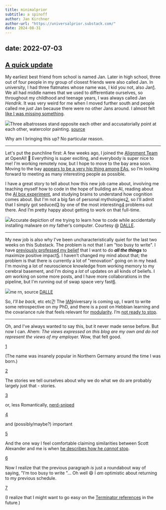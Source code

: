 ```yaml
---
title: minimalprior
subtitle: a spinoff
author: Jan Kirchner
author-url: "https://universalprior.substack.com/"
date: 2024-08-31
---
```

date: 2022-07-03
---


## [A quick update](https://www.youtube.com/watch?v=RJv2-_--EY4&ab_channel=TheWhoVEVO)

My earliest best friend from school is named Jan. Later in high school, three out of four people in my group of closest friends were also called Jan. In university, I had three flatmates whose name was, I kid you not, also Jan[1](https://universalprior.substack.com/p/a-quick-one-while-hes-away#footnote-1-62384184). We all had middle names that we used to differentiate ourselves, so throughout my childhood and teenage years, I was always called Jan _Hendrik_. It was very weird for me when I moved further south and people called me _just_ Jan because there were no other Jans around. I almost felt [like I was missing something](https://www.hpmor.com/chapter/25#:~:text=\(Back%20in%20the%20old%20days%2C%20whenever%20magical%20identical%20twins%20were%20born%2C%20it%20had%20been%20the%20custom%20to%20kill%20one%20of%20them%20after%20birth.\)).

[![](https://substackcdn.com/image/fetch/w_1456,c_limit,f_auto,q_auto:good,fl_progressive:steep/https%3A%2F%2Fbucketeer-e05bbc84-baa3-437e-9518-adb32be77984.s3.amazonaws.com%2Fpublic%2Fimages%2F85cac45b-88f4-4b8e-962c-4726ed2e2102_1024x1024.png)](https://substackcdn.com/image/fetch/f_auto,q_auto:good,fl_progressive:steep/https%3A%2F%2Fbucketeer-e05bbc84-baa3-437e-9518-adb32be77984.s3.amazonaws.com%2Fpublic%2Fimages%2F85cac45b-88f4-4b8e-962c-4726ed2e2102_1024x1024.png)Three albatrosses stand opposite each other and accusatorially point at each other, watercolor painting. [source](https://labs.openai.com/s/xMl3pVdhO4lM1antZMgeD6zl)

Why am I bringing this up? No particular reason.

* * *

Let's put the punchline first: A few weeks ago, I joined the [Alignment Team](https://openai.com/alignment/) at OpenAI! 🎉 Everything is super exciting, and everybody is super nice to me! I'm working remotely now, but I hope to move to the bay area soon. Moving to the bay [appears to be a very hip thing among EAs](https://forum.effectivealtruism.org/posts/M5GoKkWtBKEGMCFHn/what-s-the-theory-of-change-of-come-to-the-bay-over-the), so I’m looking forward to meeting as many interesting people as possible.

I have a great story to tell about how this new job came about, involving me teaching myself how to code in the hope of building an AI, reading about the [AI box experiment](https://www.yudkowsky.net/singularity/aibox), and studying brains to understand how cognition comes about. But I'm not a big fan of personal mythologies[2](https://universalprior.substack.com/p/a-quick-one-while-hes-away#footnote-2-62384184), so I'll admit that I simply got seduced[3](https://universalprior.substack.com/p/a-quick-one-while-hes-away#footnote-3-62384184) by one of the most interesting[4](https://universalprior.substack.com/p/a-quick-one-while-hes-away#footnote-4-62384184) problems out there. And I’m pretty happy about getting to work on that full-time.

[![](https://substackcdn.com/image/fetch/w_1456,c_limit,f_auto,q_auto:good,fl_progressive:steep/https%3A%2F%2Fbucketeer-e05bbc84-baa3-437e-9518-adb32be77984.s3.amazonaws.com%2Fpublic%2Fimages%2F2c1832a3-4dcb-41d6-82bf-aea8c506c40b_1024x1024.png)](https://substackcdn.com/image/fetch/f_auto,q_auto:good,fl_progressive:steep/https%3A%2F%2Fbucketeer-e05bbc84-baa3-437e-9518-adb32be77984.s3.amazonaws.com%2Fpublic%2Fimages%2F2c1832a3-4dcb-41d6-82bf-aea8c506c40b_1024x1024.png)Accurate depiction of me trying to learn how to code while accidentally installing malware on my father’s computer. Courtesy @ [DALLE](https://labs.openai.com/s/b9qDe8an1PKAp3ixt7dOhv5N).

* * *

My new job is also why I've been uncharacteristically quiet for the last two weeks on this Substack. The problem is not that I am "too busy to write". I have [previously professed my belief](https://universalprior.substack.com/p/slightly-advanced-decision-theory?s=w) that I want to do _**all the things**_ to maximize positive impact[5](https://universalprior.substack.com/p/a-quick-one-while-hes-away#footnote-5-62384184). I haven’t changed my mind about that; the problem is that there is currently a lot of "renovation" going on in my head. I'm moving a lot of neuroscience knowledge from working memory to my cerebral basement, and I'm doing a _lot_ of updates on all kinds of beliefs. I _am_ working on some more posts, and I have more collaborations in the pipeline, but I'm running out of swap space very fast[6](https://universalprior.substack.com/p/a-quick-one-while-hes-away#footnote-6-62384184).

[![](https://substackcdn.com/image/fetch/w_1456,c_limit,f_auto,q_auto:good,fl_progressive:steep/https%3A%2F%2Fbucketeer-e05bbc84-baa3-437e-9518-adb32be77984.s3.amazonaws.com%2Fpublic%2Fimages%2F0669944c-957d-4f12-95dc-dfabcd98d13c_1024x1024.png)](https://substackcdn.com/image/fetch/f_auto,q_auto:good,fl_progressive:steep/https%3A%2F%2Fbucketeer-e05bbc84-baa3-437e-9518-adb32be77984.s3.amazonaws.com%2Fpublic%2Fimages%2F0669944c-957d-4f12-95dc-dfabcd98d13c_1024x1024.png)me rn, source [DALLE](https://labs.openai.com/s/GZfpZiK2E21Wn0b6QvQnteyx)

So, _I’ll be back,_ etc etc[7](https://universalprior.substack.com/p/a-quick-one-while-hes-away#footnote-7-62384184)! The [IAN](https://universalprior.substack.com/p/making-of-ian)niversary is coming up, I want to write some retrospective on my PhD, and there is a post on Hebbian learning and the covariance rule that feels relevant for [modularity](https://www.lesswrong.com/posts/JzTfKrgC7Lfz3zcwM/theories-of-modularity-in-the-biological-literature). I’m [not ready to stop](https://www.youtube.com/watch?v=j6IBDpYr8aw&ab_channel=GildasSaynac).

* * *

Oh, and I've always wanted to say this, but it never made sense before. But now I can. Ahem: _The views expressed on this blog are my own and do not represent the views of my employer._ Wow, that felt good.

[1](https://universalprior.substack.com/p/a-quick-one-while-hes-away#footnote-anchor-1-62384184)

(The name was insanely popular in Northern Germany around the time I was born.)

[2](https://universalprior.substack.com/p/a-quick-one-while-hes-away#footnote-anchor-2-62384184)

The stories we tell ourselves about why we do what we do are probably largely just that - stories.

[3](https://universalprior.substack.com/p/a-quick-one-while-hes-away#footnote-anchor-3-62384184)

or, less Romantically, [nerd-sniped](https://universalprior.substack.com/p/elementary-infra-bayesianism?s=w)

[4](https://universalprior.substack.com/p/a-quick-one-while-hes-away#footnote-anchor-4-62384184)

and (possibly/maybe?) important

[5](https://universalprior.substack.com/p/a-quick-one-while-hes-away#footnote-anchor-5-62384184)

And the one way I feel comfortable claiming similarities between Scott Alexander and me is when [he describes how he ](https://slatestarcodex.com/2014/05/25/apologia-pro-vita-sua/#:~:text=fool%20me.-,Just,-as%20drugs%20mysteriously)_[cannot](https://slatestarcodex.com/2014/05/25/apologia-pro-vita-sua/#:~:text=fool%20me.-,Just,-as%20drugs%20mysteriously)_[ stop](https://slatestarcodex.com/2014/05/25/apologia-pro-vita-sua/#:~:text=fool%20me.-,Just,-as%20drugs%20mysteriously).

[6](https://universalprior.substack.com/p/a-quick-one-while-hes-away#footnote-anchor-6-62384184)

Now I realize that the previous paragraph _is_ just a roundabout way of saying, "I'm too busy to write "... Oh well 😄 I _am_ optimistic about returning to my previous schedule.

[7](https://universalprior.substack.com/p/a-quick-one-while-hes-away#footnote-anchor-7-62384184)

(I realize that I might want to go easy on the [Terminator references](https://arxiv.org/pdf/2105.02704) in the future.)
